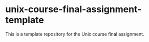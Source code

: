 # unix-course-final-assignment-template
This is a template repository for the Unix course final assignment.
